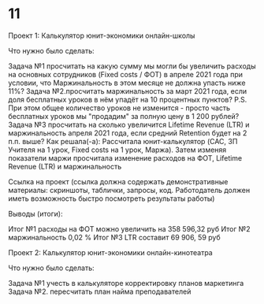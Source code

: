 # 11
Проект 1: Калькулятор юнит-экономики онлайн-школы

Что нужно было сделать:

Задача №1 просчитать на какую сумму мы могли бы увеличить расходы на основных сотрудников (Fixed costs / ФОТ) в апреле 2021 года  при условии, что Маржинальность в этом месяце не должна упасть ниже 11%?
Задача №2.просчитать маржинальность за март 2021 года, если доля бесплатных уроков в нём упадёт на 10 процентных пунктов? P.S. При этом общее количество уроков не изменится - просто часть бесплатных уроков мы "продадим" за полную цену в 1 200 рублей? 
Задача №3 просчитать на сколько увеличится Lifetime Revenue (LTR) и маржинальность апреля 2021 года, если средний Retention будет на 2 п.п. выше? 
Как решала(-а): Рассчитала юнит-калькулятор (CAC, ЗП Учителя на 1 урок, Fixed costs на 1 урок, Маржа). Затем изменяя показатели маржи просчитала изменение расходов на ФОТ, Lifetime Revenue (LTR) и маржинальность

Ссылка на проект (ссылка должна содержать демонстративные материалы: скриншоты, таблички, запросы, код. Работодатель должен иметь возможность быстро посмотреть результаты работы)

Выводы (итоги): 

Итог №1 расходы на ФОТ можно увеличить на 358 596,32 руб
Итог №2 маржинальность 0,02 %
Итог №3 LTR составит 69 906, 59 руб

Проект 2: Калькулятор юнит-экономики онлайн-кинотеатра

Что нужно было сделать:

Задача №1 учесть в калькуляторе корректировку планов маркетинга
Задача №2. пересчитать план найма преподавателей
<!-- Как решала(-а): Добавила в список параметров нашего калькулятора показатель "Поправочный коэф-т на привлечение", Установила значение этого показателя по умолчанию как 100% и добавила возможность изменять этот показатель для расчётного периода 05.21-04.22 по аналогии с другими - через столбец "Изменение", настроила динамический расчёт количества новых студентов за период 05.21-04.22 с поправкой на этот коэффициент. Если для 05.21-04.22 он равен 120%, то в каждый месяц этого периода рассчётное значение количества новых студентов должно быть больше на 20%, просчитала сценарий, при котором планы маркетинга будут увеличены на 12% (настройки остальных показателей не меняются), добавила в калькулятор Найма преподавателей возможность изменять входных параметры: Пропускную способность П и Retention П - с помощью дополнительного столбца с процентными изменениями, как это сделано на Главном листе с основным калькулятором Юнит-экономики, просчитала сценарий, при котором Пропускная способность П увеличится на 15 процентов, а Retention П упадёт на 2 процента

Ссылка на проект (ссылка должна содержать демонстративные материалы: скриншоты, таблички, запросы, код. Работодатель должен иметь возможность быстро посмотреть результаты работы)

Выводы (итоги):

Итог №1 обновленный лист с калькулятором + новое расчётное количество студентов на 04.2022
Итог №2 Обновлённый план по найму - с количеством новых преподавателей по месяцам за период с 05.2021 по 04.2022


Проект 3: Когортный анализ онлайн-кинотеатра с помощью SQL

Что нужно было сделать:

Задача №1
Задача №2.
Как решала(-а): краткое описание решения (автореферат)

Ссылка на проект (ссылка должна содержать демонстративные материалы: скриншоты, таблички, запросы, код. Работодатель должен иметь возможность быстро посмотреть результаты работы)

Выводы (итоги):

Итог №1
Итог №2

Проект 4: Построение витрины для модели машинного обучения в банке

Что нужно было сделать: задача №1.

Как решала(-а): краткое описание решения (автореферат)

Ссылка на проект (ссылка должна содержать демонстративные материалы: скриншоты, таблички, запросы, код. Работодатель должен иметь возможность быстро посмотреть результаты работы)

Выводы (итоги):

Итог №1
Итог №2

Проект 5: Моделирование изменения балансов студентов

Что нужно было сделать:

Задача №1
Задача №2.
Как решала(-а): краткое описание решения (автореферат)

Ссылка на проект (ссылка должна содержать демонстративные материалы: скриншоты, таблички, запросы, код. Работодатель должен иметь возможность быстро посмотреть результаты работы)

Выводы (итоги):

Итог №1
Итог №2
